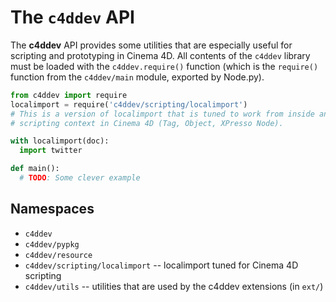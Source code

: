 # The `c4ddev` API

The **c4ddev** API provides some utilities that are especially useful for
scripting and prototyping in Cinema 4D. All contents of the `c4ddev` library
must be loaded with the `c4ddev.require()` function (which is the `require()`
function from the `c4ddev/main` module, exported by Node.py).

```python
from c4ddev import require
localimport = require('c4ddev/scripting/localimport')
# This is a version of localimport that is tuned to work from inside any
# scripting context in Cinema 4D (Tag, Object, XPresso Node).

with localimport(doc):
  import twitter

def main():
  # TODO: Some clever example
```

## Namespaces

- `c4ddev`
- `c4ddev/pypkg`
- `c4ddev/resource`
- `c4ddev/scripting/localimport` -- localimport tuned for Cinema 4D scripting
- `c4ddev/utils` -- utilities that are used by the c4ddev extensions (in `ext/`)
